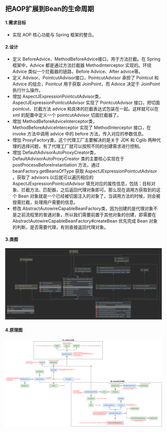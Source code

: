 ## 把AOP扩展到Bean的生命周期

#### 1.需求目标

- 实现 AOP 核心功能与 Spring 框架的整合。

#### 2.设计

- 定义 BeforeAdvice、MethodBeforeAdvice接口，用于方法拦截。在 Spring 框架中，Advice 都是通过方法拦截器 MethodInterceptor 实现的。环绕 Advice 类似一个拦截器的链路，Before Advice、After advice等。
- 定义 Advisor、PointcutAdvisor接口，PointcutAdvisor 承担了 Pointcut 和 Advice 的组合，Pointcut 用于获取 JoinPoint，而 Advice 决定于 JoinPoint 执行什么操作。
- 增加 AspectJExpressionPointcutAdvisor类，AspectJExpressionPointcutAdvisor 实现了 PointcutAdvisor 接口，把切面 pointcut、拦截方法 advice 和具体的拦截表达式包装在一起。这样就可以在 xml 的配置中定义一个 pointcutAdvisor 切面拦截器了。
- 增加 MethodBeforeAdviceInterceptor类，MethodBeforeAdviceInterceptor 实现了 MethodInterceptor 接口，在 invoke 方法中调用 advice 中的 before 方法，传入对应的参数信息。
- 增加 ProxyFactory类，这个代理工厂主要解决的是关于 JDK 和 Cglib 两种代理的选择问题，有了代理工厂就可以按照不同的创建需求进行控制。
- 增加 DefaultAdvisorAutoProxyCreator类， DefaultAdvisorAutoProxyCreator 类的主要核心实现在于 postProcessBeforeInstantiation 方法，通过 beanFactory.getBeansOfType 获取 AspectJExpressionPointcutAdvisor 。获取了 advisors 以后就可以遍历相应的 AspectJExpressionPointcutAdvisor 填充对应的属性信息，包括：目标对象、拦截方法、匹配器，之后返回代理对象即可。那么现在调用方获取到的这个 Bean 对象就是一个已经被切面注入的对象了，当调用方法的时候，则会被按需拦截，处理用户需要的信息。
- 修改 AbstractAutowireCapableBeanFactory类，因为创建的是代理对象不是之前流程里的普通对象，所以我们需要前置于其他对象的创建，即需要在 AbstractAutowireCapableBeanFactory#createBean 优先完成 Bean 对象的判断，是否需要代理，有则直接返回代理对象。

#### 3.类图

![Spring整合AOP切面类图](Spring-AOP第十二章.assets/Spring整合AOP切面类图.png)

#### 4.原理图

![Spring整合AOP切面原理图](Spring-AOP第十二章.assets/Spring整合AOP切面原理图.png)

